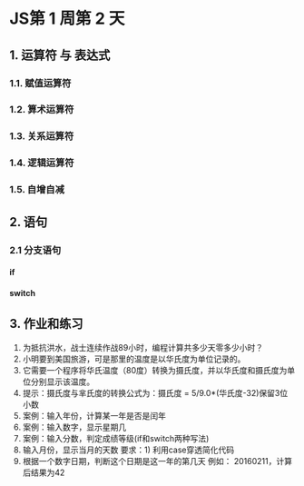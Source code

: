 # JS第 1 周第 2 天

## 1. 运算符 与 表达式

### 1.1. 赋值运算符

### 1.2. 算术运算符

### 1.3. 关系运算符

### 1.4. 逻辑运算符

### 1.5. 自增自减

## 2. 语句

### 2.1 分支语句

#### if

#### switch

## 3. 作业和练习

1. 为抵抗洪水，战士连续作战89小时，编程计算共多少天零多少小时？
2. 小明要到美国旅游，可是那里的温度是以华氏度为单位记录的。
3. 它需要一个程序将华氏温度（80度）转换为摄氏度，并以华氏度和摄氏度为单位分别显示该温度。
4. 提示：摄氏度与芈氏度的转换公式为：摄氏度 = 5/9.0*(华氏度-32)保留3位小数
5. 案例：输入年份，计算某一年是否是闰年
6. 案例：输入数字，显示星期几
7. 案例：输入分数，判定成绩等级(if和switch两种写法)
8. 输入月份，显示当月的天数
   要求：1) 利用case穿透简化代码
9. 根据一个数字日期，判断这个日期是这一年的第几天
   例如： 20160211，计算后结果为42